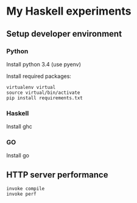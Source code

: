 # My Haskell experiments

## Setup developer environment

### Python

Install python 3.4 (use pyenv)

Install required packages:

    virtualenv virtual
    source virtual/bin/activate
    pip install requirements.txt


### Haskell

Install ghc


### GO

Install go


## HTTP server performance

    invoke compile
    invoke perf
